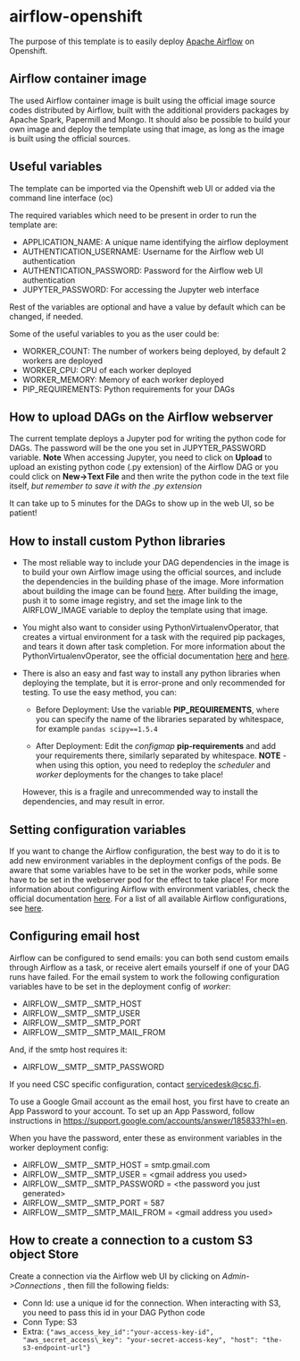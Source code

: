 # airflow-openshift
The purpose of this template is to easily deploy [Apache Airflow](https://airflow.apache.org) on Openshift.

## Airflow container image
The used Airflow container image is built using the official image source codes distributed by Airflow, built with the additional providers packages by Apache Spark, Papermill and Mongo. It should also be possible to build your own image and deploy the template using that image, as long as the image is built using the official sources.

## Useful variables

The template can be imported via the Openshift web UI or added via the command line interface (oc)

The required variables which need to be present in order to run the template are:

- APPLICATION_NAME: A unique name identifying the airflow deployment
- AUTHENTICATION_USERNAME: Username for the Airflow web UI authentication
- AUTHENTICATION_PASSWORD: Password for the Airflow web UI authentication
- JUPYTER_PASSWORD: For accessing the Jupyter web interface

Rest of the variables are optional and have a value by default which can be changed, if needed.

Some of the useful variables to you as the user could be:

- WORKER_COUNT: The number of workers being deployed, by default 2 workers are deployed
- WORKER_CPU: CPU of each worker deployed
- WORKER_MEMORY: Memory of each worker deployed
- PIP_REQUIREMENTS: Python requirements for your DAGs

## How to upload DAGs on the Airflow webserver

The current template deploys a Jupyter pod for writing the python code for DAGs. The password will be the one you set in JUPYTER_PASSWORD variable.
**Note** When accessing Jupyter, you need to click on **Upload** to upload an existing python code (.py extension) of the Airflow DAG or you could click on **New->Text File** and then write the python code in the text file itself, *but remember to save it with the .py extension*

It can take up to 5 minutes for the DAGs to show up in the web UI, so be patient!

## How to install custom Python libraries
- The most reliable way to include your DAG dependencies in the image is to build your own Airflow image using the official sources, and include the dependencies in the building phase of the image. More information about building the image can be found [here](https://airflow.apache.org/docs/docker-stack/build.html). After building the image, push it to some image registry, and set the image link to the AIRFLOW_IMAGE variable to deploy the template using that image.

- You might also want to consider using PythonVirtualenvOperator, that creates a virtual environment for a task with the required pip packages, and tears it down after task completion. For more information about the PythonVirtualenvOperator, see the official documentation [here](https://airflow.apache.org/docs/apache-airflow/stable/howto/operator/python.html?highlight=pythonvirtualenvoperator#pythonvirtualenvoperator) and [here](https://airflow.apache.org/docs/apache-airflow/stable/_api/airflow/operators/python/index.html?highlight=pythonvirtualenvoperator#airflow.operators.python.PythonVirtualenvOperator).

- There is also an easy and fast way to install any python libraries when deploying the template, but it is error-prone and only recommended for testing. To use the easy method, you can:

    - Before Deployment: Use the variable **PIP_REQUIREMENTS**, where you can specify the name of the libraries separated by whitespace, for example `pandas scipy==1.5.4`

    - After Deployment: Edit the *configmap* **pip-requirements** and add your requirements there, similarly separated by whitespace. **NOTE** - when using this option, you need to redeploy the *scheduler* and *worker* deployments for the changes to take place!

    However, this is a fragile and unrecommended way to install the dependencies, and may result in error. 

## Setting configuration variables
If you want to change the Airflow configuration, the best way to do it is to add new environment variables in the deployment configs of the pods. Be aware that some variables have to be set in the worker pods, while some have to be set in the webserver pod for the effect to take place! For more information about configuring Airflow with environment variables, check the official documentation [here](https://airflow.apache.org/docs/stable/howto/set-config.html). For a list of all available Airflow configurations, see [here](https://airflow.apache.org/docs/stable/configurations-ref.html).

## Configuring email host
Airflow can be configured to send emails: you can both send custom emails through Airflow as a task, or receive alert emails yourself if one of your DAG runs have failed. For the email system to work the following configuration variables have to be set in the deployment config of *worker*:
* AIRFLOW__SMTP__SMTP_HOST
* AIRFLOW__SMTP__SMTP_USER
* AIRFLOW__SMTP__SMTP_PORT
* AIRFLOW__SMTP__SMTP_MAIL_FROM

And, if the smtp host requires it:
* AIRFLOW__SMTP__SMTP_PASSWORD

If you need CSC specific configuration, contact servicedesk@csc.fi.

To use a Google Gmail account as the email host, you first have to create an App Password to your account. To set up an App Password, follow instructions in <https://support.google.com/accounts/answer/185833?hl=en>.

When you have the password, enter these as environment variables in the worker deployment config:
* AIRFLOW__SMTP__SMTP_HOST = smtp.gmail.com
* AIRFLOW__SMTP__SMTP_USER = \<gmail address you used>
* AIRFLOW__SMTP__SMTP_PASSWORD = \<the password you just generated>
* AIRFLOW__SMTP__SMTP_PORT = 587
* AIRFLOW__SMTP__SMTP_MAIL_FROM = \<gmail address you used>

## How to create a connection to a custom S3 object Store

Create a connection via the Airflow web UI by clicking on *Admin->Connections* , then fill the following fields:

* Conn Id: use a unique id for the connection. When interacting with S3, you need to pass this id in your DAG Python code 
* Conn Type: S3
* Extra: `{"aws_access_key_id":"your-access-key-id", "aws_secret_access\_key": "your-secret-access-key", "host": "the-s3-endpoint-url"}`